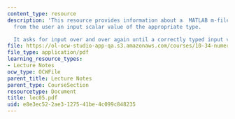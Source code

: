 ```yaml
---
content_type: resource
description: 'This resource provides information about a  MATLAB m-file that gets
  from the user an input scalar value of the appropriate type.

  It asks for input over and over again until a correctly typed input value is entered.'
file: https://ol-ocw-studio-app-qa.s3.amazonaws.com/courses/10-34-numerical-methods-applied-to-chemical-engineering-fall-2005/e8e3ec522ae3127541be4c099c848235_lec05.pdf
file_type: application/pdf
learning_resource_types:
- Lecture Notes
ocw_type: OCWFile
parent_title: Lecture Notes
parent_type: CourseSection
resourcetype: Document
title: lec05.pdf
uid: e8e3ec52-2ae3-1275-41be-4c099c848235
---
```

